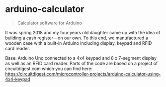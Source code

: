 # arduino-calculator
>Calculator software for Arduino

It was spring 2018 and my four years old daughter came up with the idea of
building a cash register – on our own. To this end, we manufactured a wooden case
with a built-in Arduino including display, keypad and RFID card reader.


Base: Arduino Uno connected to a 4x4 keypad and 8 x 7-segment display as well as an RFID card reader.
Parts of the code are based on a project of circuitdigest.com which you can find here: https://circuitdigest.com/microcontroller-projects/arduino-calculator-using-4x4-keypad
